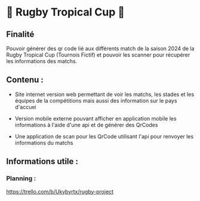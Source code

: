 # 🏉 Rugby Tropical Cup 🌴

## Finalité

Pouvoir générer des qr code lié aux différents match de la saison 2024 de la Rugby Tropical Cup (Tournois Fictif) et pouvoir les scanner pour récupérer les informations des matchs.

## Contenu :
 
- Site internet version web permettant de voir les matchs, les stades et les équipes de la compétitions mais aussi des information sur le pays d'accuei

- Version mobile externe pouvant afficher en application mobile les informations à l'aide d'une api et de générer des QrCodes

- Une application de scan pour les QrCode utilisant l'api pour renvoyer les informations du matchs

## Informations utile :

### Planning :

https://trello.com/b/Ukybyrtx/rugby-project



